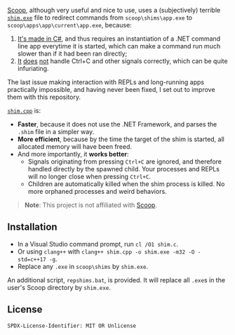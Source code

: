 [Scoop](https://github.com/lukesampson/scoop), although very useful and nice to use,
uses a (subjectively) terrible [`shim.exe`](https://github.com/lukesampson/scoop/blob/master/supporting/shimexe/shim.cs)
file to redirect commands from `scoop\shims\app.exe` to `scoop\apps\app\current\app.exe`, because:
1. [It's made in C#](https://github.com/lukesampson/scoop/tree/master/supporting/shimexe),
   and thus requires an instantiation of a .NET command line app everytime it is started,
   which can make a command run much slower than if it had been ran directly;
2. [It](https://github.com/lukesampson/scoop/issues/2339) [does](https://github.com/lukesampson/scoop/issues/1896)
   [not](https://github.com/felixse/FluentTerminal/issues/221) handle Ctrl+C and other
   signals correctly, which can be quite infuriating.

The last issue making interaction with REPLs and long-running apps practically impossible,
and having never been fixed, I set out to improve them with this repository.

[`shim.cpp`](./shim.cpp) is:
- **Faster**, because it does not use the .NET Framework, and parses the `.shim` file in a simpler way.
- **More efficient**, because by the time the target of the shim is started, all allocated memory will have been freed.
- And more importantly, it **works better**:
  - Signals originating from pressing `Ctrl+C` are ignored, and therefore handled directly by the spawned child.
    Your processes and REPLs will no longer close when pressing `Ctrl+C`.
  - Children are automatically killed when the shim process is killed. No more orphaned processes and weird behaviors.

> **Note**: This project is not affiliated with [Scoop](https://github.com/lukesampson/scoop).

## Installation

- In a Visual Studio command prompt, run `cl /O1 shim.c`.
- Or using `clang++` with `clang++ shim.cpp -o shim.exe -m32 -O -std=c++17 -g`.
- Replace any `.exe` in `scoop\shims` by `shim.exe`.

An additional script, `repshims.bat`, is provided. It will replace all `.exe`s in the user's Scoop directory
by `shim.exe`.


## License

`SPDX-License-Identifier: MIT OR Unlicense`

